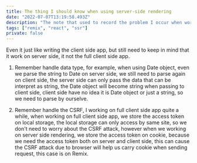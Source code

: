 ```yaml
---
title: The thing I should know when using server-side rendering
date: "2022-07-07T13:19:58.493Z"
description: "The note that used to record the problem I occur when working on server-side rendering"
tags: ["remix", "react", "ssr"]
private: false
---
```


Even it just like writing the client side app, but still need to keep in mind that it work on server side, it not the full client side app.

1. Remember handle data type, for example, when using Date object, even we parse the string to Date on server side, we still need to parse again on client side, the server side can only pass the data that can be interpret as string, the Date object will become string when passing to client side, client side have no idea it is Date object or just a string, so we need to parse by ourselve.

2. Remember handle the CSRF, I working on full client side app quite a while, when working on full client side app, we store the access token on local storage, the local storage can only access by same site, so we don't need to worry about the CSRF attack, however when we working on server side rendering, we store the access token on cookie, because we need the access token both on server and client side, this can cause the CSRF attack due to browser will help us carry cookie when sending request, this case is on Remix.
